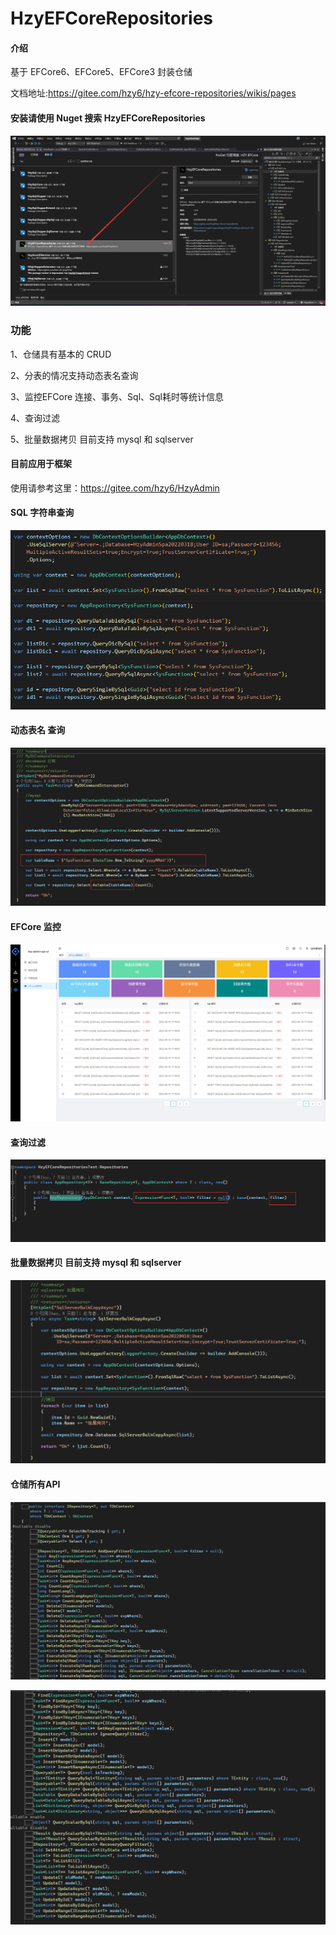 # HzyEFCoreRepositories

#### 介绍
基于 EFCore6、EFCore5、EFCore3 封装仓储

文档地址:https://gitee.com/hzy6/hzy-efcore-repositories/wikis/pages

#### 安装请使用 Nuget 搜索 HzyEFCoreRepositories
![输入图片说明](doc/image3.png)

### 功能
1、仓储具有基本的 CRUD

2、分表的情况支持动态表名查询

3、监控EFCore 连接、事务、Sql、Sql耗时等统计信息

4、查询过滤

5、批量数据拷贝 目前支持 mysql 和 sqlserver

#### 目前应用于框架

使用请参考这里：https://gitee.com/hzy6/HzyAdmin

#### SQL 字符串查询

![输入图片说明](doc/image2.png)

#### 动态表名 查询

![输入图片说明](doc/%E5%8A%A8%E6%80%81%E8%A1%A8%E5%90%8D.png)

#### EFCore 监控

![输入图片说明](doc/efcore%20%E7%9B%91%E6%8E%A7%E5%8F%B0.png)

#### 查询过滤

![输入图片说明](doc/%E6%9F%A5%E8%AF%A2%E8%BF%87%E6%BB%A4.png)

#### 批量数据拷贝 目前支持 mysql 和 sqlserver

![输入图片说明](doc/%E6%89%B9%E9%87%8F%E6%95%B0%E6%8D%AE%E6%8B%B7%E8%B4%9D.png)

#### 仓储所有API

![输入图片说明](doc/image.png)

![输入图片说明](doc/image1.png)
